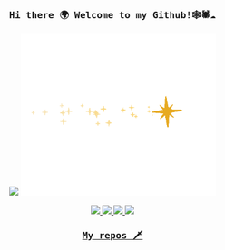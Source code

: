 
<!--
**OB11TO/OB11TO** is a ✨ _special_ ✨ repository because its `README.md` (this file) appears on your GitHub profile.

Here are some ideas to get you started:

- 🔭 I’m currently working on ...
- 🌱 I’m currently learning ...
- 👯 I’m looking to collaborate on ...
- 🤔 I’m looking for help with ...
- 💬 Ask me about ...
- 📫 How to reach me: ...
- 😄 Pronouns: ...
- ⚡ Fun fact: ...
-->

<h3 align="center"><samp> Hi there 🌍 Welcome to my Github!🕸🕷☁️ </samp></h3>


<p align="center">
<img width="244" src="https://media4.giphy.com/media/v1.Y2lkPTc5MGI3NjExOGVxNWhnOXl1YmN4cmpsbTkxa2VuYnIyNzg5OG5kaGlzMmhwd2VtdyZlcD12MV9pbnRlcm5hbF9naWZfYnlfaWQmY3Q9cw/5qZZFa1hm0IJYpLGh2/giphy.gif">
<img width="344" src="gif/aspiration.gif">
</p>

<p align="center">
<a href= "https://www.instagram.com/accounts/login/?next=/ob11to/"><img src="https://img.icons8.com/nolan/42/instagram-new.png"/>
<a href= "https://habr.com/ru/users/OB11TO/"><img src="https://img.icons8.com/nolan/42/twitter-squared.png"/>
<a href= "https://t.me/OB11TO"><img src="https://img.icons8.com/nolan/42/telegram-app.png"/>
<a href= "https://vk.com/ob11to"><img src="https://img.icons8.com/nolan/42/vk-circled.png"/>
</p>

<h3 align="center"><samp>
My repos 🗡
  </samp>
</h3>

